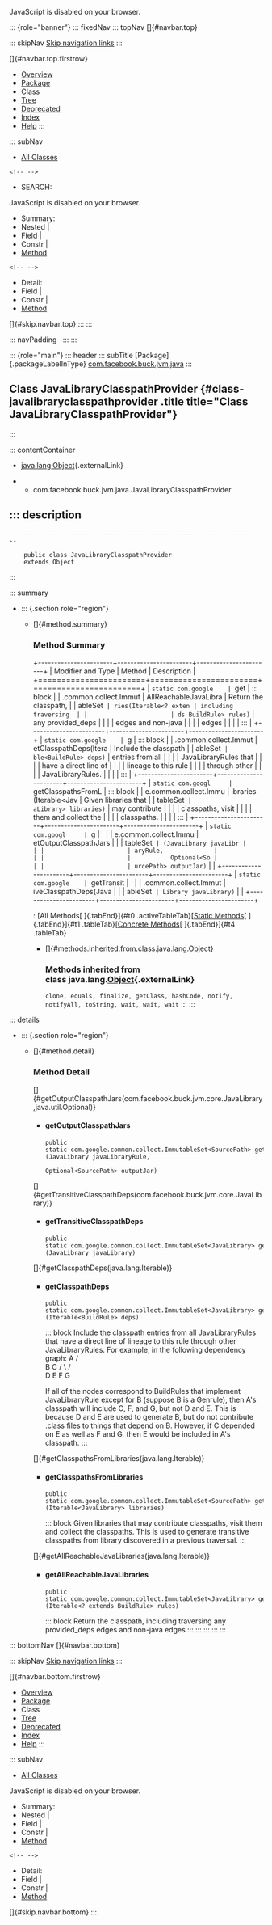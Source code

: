<div>

JavaScript is disabled on your browser.

</div>

::: {role="banner"}
::: fixedNav
::: topNav
[]{#navbar.top}

::: skipNav
[Skip navigation links](#skip.navbar.top "Skip navigation links")
:::

[]{#navbar.top.firstrow}

-   [Overview](../../../../../index.html)
-   [Package](package-summary.html)
-   Class
-   [Tree](package-tree.html)
-   [Deprecated](../../../../../deprecated-list.html)
-   [Index](../../../../../index-all.html)
-   [Help](../../../../../help-doc.html)
:::

::: subNav
-   [All Classes](../../../../../allclasses.html)

```{=html}
<!-- -->
```
-   SEARCH:

<div>

<div>

JavaScript is disabled on your browser.

</div>

</div>

<div>

-   Summary: 
-   Nested \| 
-   Field \| 
-   Constr \| 
-   [Method](#method.summary)

```{=html}
<!-- -->
```
-   Detail: 
-   Field \| 
-   Constr \| 
-   [Method](#method.detail)

</div>

[]{#skip.navbar.top}
:::
:::

::: navPadding
 
:::
:::

::: {role="main"}
::: header
::: subTitle
[Package]{.packageLabelInType} [com.facebook.buck.jvm.java](package-summary.html)
:::

## Class JavaLibraryClasspathProvider {#class-javalibraryclasspathprovider .title title="Class JavaLibraryClasspathProvider"}
:::

::: contentContainer
-   [java.lang.Object](http://docs.oracle.com/javase/7/docs/api/java/lang/Object.html?is-external=true "class or interface in java.lang"){.externalLink}

-   -   com.facebook.buck.jvm.java.JavaLibraryClasspathProvider

::: description
-   

    ------------------------------------------------------------------------

        public class JavaLibraryClasspathProvider
        extends Object
:::

::: summary
-   ::: {.section role="region"}
    -   []{#method.summary}

        ### Method Summary

        +-----------------------+-----------------------+-----------------------+
        | Modifier and Type     | Method                | Description           |
        +=======================+=======================+=======================+
        | `static com.google    | `get                  | ::: block             |
        | .common.collect.Immut | AllReachableJavaLibra | Return the classpath, |
        | ableSet<JavaLibrary>` | ries​(Iterable<? exten | including traversing  |
        |                       | ds BuildRule> rules)` | any provided_deps     |
        |                       |                       | edges and non-java    |
        |                       |                       | edges                 |
        |                       |                       | :::                   |
        +-----------------------+-----------------------+-----------------------+
        | `static com.google    | `g                    | ::: block             |
        | .common.collect.Immut | etClasspathDeps​(Itera | Include the classpath |
        | ableSet<JavaLibrary>` | ble<BuildRule> deps)` | entries from all      |
        |                       |                       | JavaLibraryRules that |
        |                       |                       | have a direct line of |
        |                       |                       | lineage to this rule  |
        |                       |                       | through other         |
        |                       |                       | JavaLibraryRules.     |
        |                       |                       | :::                   |
        +-----------------------+-----------------------+-----------------------+
        | `static com.googl     | `getClasspathsFromL   | ::: block             |
        | e.common.collect.Immu | ibraries​(Iterable<Jav | Given libraries that  |
        | tableSet<SourcePath>` | aLibrary> libraries)` | may contribute        |
        |                       |                       | classpaths, visit     |
        |                       |                       | them and collect the  |
        |                       |                       | classpaths.           |
        |                       |                       | :::                   |
        +-----------------------+-----------------------+-----------------------+
        | `static com.googl     | `g                    |                       |
        | e.common.collect.Immu | etOutputClasspathJars |                       |
        | tableSet<SourcePath>` | ​(JavaLibrary javaLibr |                       |
        |                       | aryRule,              |                       |
        |                       |           Optional<So |                       |
        |                       | urcePath> outputJar)` |                       |
        +-----------------------+-----------------------+-----------------------+
        | `static com.google    | `getTransit           |                       |
        | .common.collect.Immut | iveClasspathDeps​(Java |                       |
        | ableSet<JavaLibrary>` | Library javaLibrary)` |                       |
        +-----------------------+-----------------------+-----------------------+

        : [All Methods[ ]{.tabEnd}]{#t0 .activeTableTab}[[Static
        Methods](javascript:show(1);)[ ]{.tabEnd}]{#t1
        .tableTab}[[Concrete
        Methods](javascript:show(8);)[ ]{.tabEnd}]{#t4 .tableTab}

        -   []{#methods.inherited.from.class.java.lang.Object}

            ### Methods inherited from class java.lang.[Object](http://docs.oracle.com/javase/7/docs/api/java/lang/Object.html?is-external=true "class or interface in java.lang"){.externalLink}

            `clone, equals, finalize, getClass, hashCode, notify, notifyAll, toString, wait, wait, wait`
    :::
:::

::: details
-   ::: {.section role="region"}
    -   []{#method.detail}

        ### Method Detail

        []{#getOutputClasspathJars(com.facebook.buck.jvm.core.JavaLibrary,java.util.Optional)}

        -   #### getOutputClasspathJars

            ``` methodSignature
            public static com.google.common.collect.ImmutableSet<SourcePath> getOutputClasspathJars​(JavaLibrary javaLibraryRule,
                                                                                                    Optional<SourcePath> outputJar)
            ```

        []{#getTransitiveClasspathDeps(com.facebook.buck.jvm.core.JavaLibrary)}

        -   #### getTransitiveClasspathDeps

            ``` methodSignature
            public static com.google.common.collect.ImmutableSet<JavaLibrary> getTransitiveClasspathDeps​(JavaLibrary javaLibrary)
            ```

        []{#getClasspathDeps(java.lang.Iterable)}

        -   #### getClasspathDeps

            ``` methodSignature
            public static com.google.common.collect.ImmutableSet<JavaLibrary> getClasspathDeps​(Iterable<BuildRule> deps)
            ```

            ::: block
            Include the classpath entries from all JavaLibraryRules that
            have a direct line of lineage to this rule through other
            JavaLibraryRules. For example, in the following dependency
            graph:
                        A
                      /   \
                     B     C
                    / \   / \
                    D E   F G

                 

            If all of the nodes correspond to BuildRules that implement
            JavaLibraryRule except for B (suppose B is a Genrule), then
            A\'s classpath will include C, F, and G, but not D and E.
            This is because D and E are used to generate B, but do not
            contribute .class files to things that depend on B. However,
            if C depended on E as well as F and G, then E would be
            included in A\'s classpath.
            :::

        []{#getClasspathsFromLibraries(java.lang.Iterable)}

        -   #### getClasspathsFromLibraries

            ``` methodSignature
            public static com.google.common.collect.ImmutableSet<SourcePath> getClasspathsFromLibraries​(Iterable<JavaLibrary> libraries)
            ```

            ::: block
            Given libraries that may contribute classpaths, visit them
            and collect the classpaths.
            This is used to generate transitive classpaths from library
            discovered in a previous traversal.
            :::

        []{#getAllReachableJavaLibraries(java.lang.Iterable)}

        -   #### getAllReachableJavaLibraries

            ``` methodSignature
            public static com.google.common.collect.ImmutableSet<JavaLibrary> getAllReachableJavaLibraries​(Iterable<? extends BuildRule> rules)
            ```

            ::: block
            Return the classpath, including traversing any provided_deps
            edges and non-java edges
            :::
    :::
:::
:::
:::

::: bottomNav
[]{#navbar.bottom}

::: skipNav
[Skip navigation links](#skip.navbar.bottom "Skip navigation links")
:::

[]{#navbar.bottom.firstrow}

-   [Overview](../../../../../index.html)
-   [Package](package-summary.html)
-   Class
-   [Tree](package-tree.html)
-   [Deprecated](../../../../../deprecated-list.html)
-   [Index](../../../../../index-all.html)
-   [Help](../../../../../help-doc.html)
:::

::: subNav
-   [All Classes](../../../../../allclasses.html)

<div>

<div>

JavaScript is disabled on your browser.

</div>

</div>

<div>

-   Summary: 
-   Nested \| 
-   Field \| 
-   Constr \| 
-   [Method](#method.summary)

```{=html}
<!-- -->
```
-   Detail: 
-   Field \| 
-   Constr \| 
-   [Method](#method.detail)

</div>

[]{#skip.navbar.bottom}
:::
